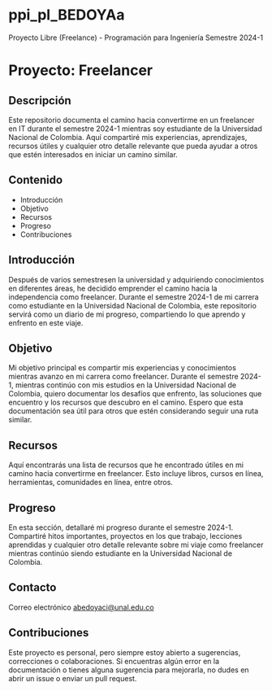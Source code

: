 # ppi_pl_BEDOYAa
Proyecto Libre (Freelance) - Programación para Ingeniería Semestre 2024-1

# Proyecto: Freelancer

## Descripción

Este repositorio documenta el camino hacia convertirme en un freelancer en IT durante el semestre 2024-1 mientras soy estudiante de la Universidad Nacional de Colombia. Aquí compartiré mis experiencias, aprendizajes, recursos útiles y cualquier otro detalle relevante que pueda ayudar a otros que estén interesados en iniciar un camino similar.

## Contenido

- Introducción
- Objetivo
- Recursos
- Progreso
- Contribuciones

## Introducción

Después de varios semestresen la universidad y adquiriendo conocimientos en diferentes áreas, he decidido emprender el camino hacia la independencia como freelancer. Durante el semestre 2024-1 de mi carrera como estudiante en la Universidad Nacional de Colombia, este repositorio servirá como un diario de mi progreso, compartiendo lo que aprendo y enfrento en este viaje.

## Objetivo

Mi objetivo principal es compartir mis experiencias y conocimientos mientras avanzo en mi carrera como freelancer. Durante el semestre 2024-1, mientras continúo con mis estudios en la Universidad Nacional de Colombia, quiero documentar los desafíos que enfrento, las soluciones que encuentro y los recursos que descubro en el camino. Espero que esta documentación sea útil para otros que estén considerando seguir una ruta similar.

## Recursos

Aquí encontrarás una lista de recursos que he encontrado útiles en mi camino hacia convertirme en freelancer. Esto incluye libros, cursos en línea, herramientas, comunidades en línea, entre otros.

## Progreso

En esta sección, detallaré mi progreso durante el semestre 2024-1. Compartiré hitos importantes, proyectos en los que trabajo, lecciones aprendidas y cualquier otro detalle relevante sobre mi viaje como freelancer mientras continúo siendo estudiante en la Universidad Nacional de Colombia.

## Contacto
Correo electrónico [abedoyaci@unal.edu.co](mailto:abedoyaci@unal.edu.co)


## Contribuciones

Este proyecto es personal, pero siempre estoy abierto a sugerencias, correcciones o colaboraciones. Si encuentras algún error en la documentación o tienes alguna sugerencia para mejorarla, no dudes en abrir un issue o enviar un pull request.
